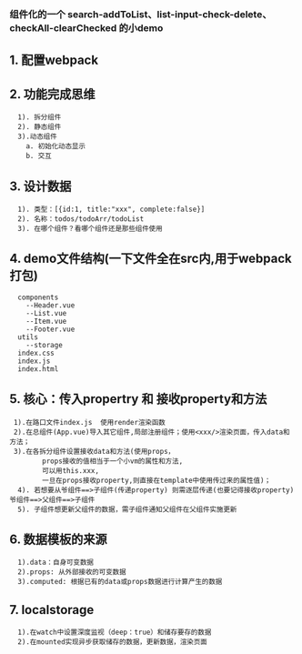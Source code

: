 ### 组件化的一个 search-addToList、list-input-check-delete、checkAll-clearChecked 的小demo
## 1. 配置webpack
## 2. 功能完成思维
      1). 拆分组件
      2). 静态组件
      3).动态组件
        a. 初始化动态显示
        b. 交互
## 3. 设计数据
      1). 类型：[{id:1, title:"xxx", complete:false}]
      2). 名称：todos/todoArr/todoList
      3). 在哪个组件？看哪个组件还是那些组件使用
## 4. demo文件结构(一下文件全在src内,用于webpack打包)
      components
        --Header.vue
        --List.vue
        --Item.vue
        --Footer.vue
      utils
        --storage
      index.css
      index.js
      index.html
## 5. 核心：传入propertry 和 接收property和方法
     1).在路口文件index.js  使用render渲染函数
     2).在总组件(App.vue)导入其它组件,局部注册组件；使用<xxx/>渲染页面，传入data和方法；
     3).在各拆分组件设置接收data和方法(使用props，
            props接收的值相当于一个小vm的属性和方法,
            可以用this.xxx,
            一旦在props接收property,则直接在template中使用传过来的属性值)；
      4). 若想要从爷组件==>子组件(传递property) 则需逐层传递(也要记得接收property) 爷组件==>父组件==>子组件
      5). 子组件想更新父组件的数据，需子组件通知父组件在父组件实施更新
## 6. 数据模板的来源
      1).data：自身可变数据
      2).props: 从外部接收的可变数据
      3).computed: 根据已有的data或props数据进行计算产生的数据
## 7. localstorage
      1).在watch中设置深度监视（deep：true）和储存要存的数据
      2).在mounted实现异步获取储存的数据，更新数据，渲染页面